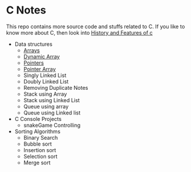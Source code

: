 # C Notes
This repo contains more source code and stuffs related to C. If you like to know more about C, then  look into [History and Features of c](https://github.com/sakthivelan21/problem-solving/blob/main/c-notes/history-of-c.md)
	
+ Data structures  
	+ [Arrays](https://github.com/sakthivelan21/problem-solving/blob/main/c-notes/data-structures/array.c)
	+ [Dynamic Array](https://github.com/sakthivelan21/problem-solving/blob/main/c-notes/data-structures/dynamicarray.c)
	+ [Pointers](https://github.com/sakthivelan21/problem-solving/blob/main/c-notes/data-structures/pointers.c)
	+ [Pointer Array](https://github.com/sakthivelan21/problem-solving/blob/main/c-notes/data-structures/pointer_array.c)
	+ Singly Linked List
	+ Doubly Linked List
	+ Removing Duplicate Notes
	+ Stack using Array
	+ Stack using Linked List
	+ Queue using array
	+ Queue using Linked list
+ C Console Projects
	+ snakeGame Controlling
+ Sorting Algorithms
	+ Binary Search
	+ Bubble sort
	+ Insertion sort
	+ Selection sort
	+ Merge sort
